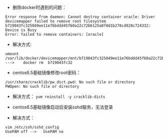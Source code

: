 * 删除docker时遇到的问题：
```
Error response from daemon: Cannot destroy container oracle: Driver devicemapper failed to remove root filesystem b719043fc325049ee11e76bddd45f60a22c72b6125a0f0d1b278cd928c724332: Device is Busy
Error: failed to remove containers: [oracle]
```


* 解决方式:
```
umount /var/lib/docker/devicemapper/mnt/b719043fc325049ee11e76bddd45f60a22c72b6125a0f0d1b278cd928c724332   --->    docker rm  b719043fc32
```


* centos6.5基础镜像修改root密码：
```
/usr/share/cracklib/pw_dict.pwd: No such file or directory
PWOpen: No such file or directory
```
    
*	解决方式：
`yum reinstall -y cracklib-dicts`


* centos6.5基础镜像启动后安装sshd服务，无法登录

* 解决方式：
```
vim /etc/ssh/sshd_config
UsePAM off -->   UsePAM no
  ```

